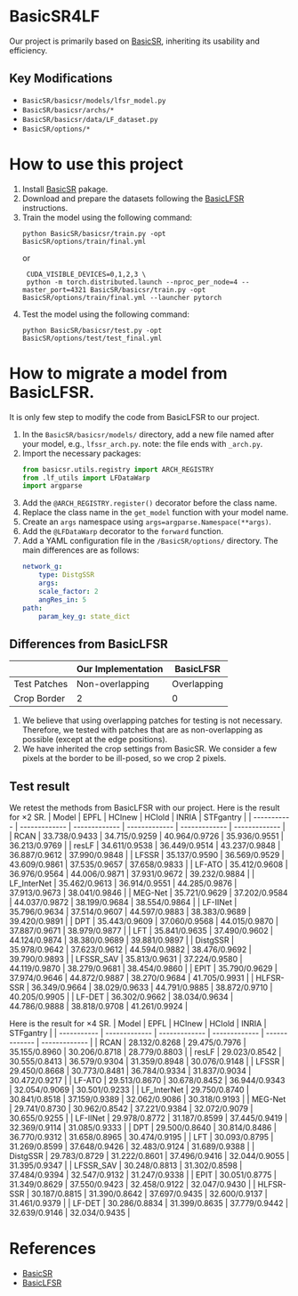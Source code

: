 # BasicSR4LF
Our project is primarily based on [BasicSR](https://github.com/XPixelGroup/BasicSR/tree/master/basicsr), inheriting its usability and efficiency.

## Key Modifications
+ `BasicSR/basicsr/models/lfsr_model.py`
+ `BasicSR/basicsr/archs/*`
+ `BasicSR/basicsr/data/LF_dataset.py`
+ `BasicSR/options/*`





# How to use this project

1. Install [BasicSR](https://github.com/XPixelGroup/BasicSR/tree/master/basicsr) pakage.
2. Download and prepare the datasets following the [BasicLFSR](https://github.com/ZhengyuLiang24/BasicLFSR) instructions.
3. Train the model using the following command:
   ```shell
   python BasicSR/basicsr/train.py -opt BasicSR/options/train/final.yml
   ``` 
   or
   ```shell
    CUDA_VISIBLE_DEVICES=0,1,2,3 \
    python -m torch.distributed.launch --nproc_per_node=4 --master_port=4321 BasicSR/basicsr/train.py -opt BasicSR/options/train/final.yml --launcher pytorch
   ```
4. Test the model using the following command:
   ```shell
   python BasicSR/basicsr/test.py -opt BasicSR/options/test/test_final.yml
   ```


# How to migrate a model from BasicLFSR.

It is only few step to modify the code from BasicLFSR to our project.

1. In the `BasicSR/basicsr/models/` directory, add a new file named after your model, e.g., `lfssr_arch.py`. note: the file ends with `_arch.py`.
2. Import the necessary packages:
    ```python
    from basicsr.utils.registry import ARCH_REGISTRY
    from .lf_utils import LFDataWarp
    import argparse
    ```
3. Add the `@ARCH_REGISTRY.register()` decorator before the class name.
4. Replace the class name in the `get_model` function with your model name.    
5. Create an `args` namespace using `args=argparse.Namespace(**args)`.
6. Add the `@LFDataWarp` decorator to the `forward` function.
7. Add a YAML configuration file in the `/BasicSR/options/` directory. The main differences are as follows:
    ```yml
    network_g:
        type: DistgSSR
        args:
        scale_factor: 2
        angRes_in: 5
    path:
        param_key_g: state_dict
    ```

## Differences from BasicLFSR
|              | Our Implementation | BasicLFSR   |
| ------------ | ------------------ | ----------- |
| Test Patches | Non-overlapping    | Overlapping |
| Crop Border  | 2                  | 0           |

1. We believe that using overlapping patches for testing is not necessary. Therefore, we tested with patches that are as non-overlapping as possible (except at the edge positions).
2. We have inherited the crop settings from BasicSR. We consider a few pixels at the border to be ill-posed, so we crop 2 pixels.


## Test result
We retest the methods from BasicLFSR with our project.
Here is the result for $\times2$ SR.
| Model       | EPFL          | HCInew        | HCIold        | INRIA         | STFgantry     |
| ----------- | ------------- | ------------- | ------------- | ------------- | ------------- |
| RCAN        | 33.738/0.9433 | 34.715/0.9259 | 40.964/0.9726 | 35.936/0.9551 | 36.213/0.9769 |
| resLF       | 34.611/0.9538 | 36.449/0.9514 | 43.237/0.9848 | 36.887/0.9612 | 37.990/0.9848 |
| LFSSR       | 35.137/0.9590 | 36.569/0.9529 | 43.609/0.9861 | 37.535/0.9657 | 37.658/0.9833 |
| LF-ATO      | 35.412/0.9608 | 36.976/0.9564 | 44.006/0.9871 | 37.931/0.9672 | 39.232/0.9884 |
| LF_InterNet | 35.462/0.9613 | 36.914/0.9551 | 44.285/0.9876 | 37.913/0.9673 | 38.041/0.9846 |
| MEG-Net     | 35.721/0.9629 | 37.202/0.9584 | 44.037/0.9872 | 38.199/0.9684 | 38.554/0.9864 |
| LF-IINet    | 35.796/0.9634 | 37.514/0.9607 | 44.597/0.9883 | 38.383/0.9689 | 39.420/0.9891 |
| DPT         | 35.443/0.9609 | 37.060/0.9568 | 44.015/0.9870 | 37.887/0.9671 | 38.979/0.9877 |
| LFT         | 35.841/0.9635 | 37.490/0.9602 | 44.124/0.9874 | 38.380/0.9689 | 39.881/0.9897 |
| DistgSSR    | 35.978/0.9642 | 37.623/0.9612 | 44.594/0.9882 | 38.476/0.9692 | 39.790/0.9893 |
| LFSSR_SAV   | 35.813/0.9631 | 37.224/0.9580 | 44.119/0.9870 | 38.279/0.9681 | 38.454/0.9860 |
| EPIT        | 35.790/0.9629 | 37.974/0.9646 | 44.872/0.9887 | 38.270/0.9684 | 41.705/0.9931 |
| HLFSR-SSR   | 36.349/0.9664 | 38.029/0.9633 | 44.791/0.9885 | 38.872/0.9710 | 40.205/0.9905 |
| LF-DET      | 36.302/0.9662 | 38.034/0.9634 | 44.786/0.9888 | 38.818/0.9708 | 41.261/0.9924 |

Here is the result for $\times4$ SR.
| Model       | EPFL          | HCInew        | HCIold        | INRIA         | STFgantry     |
| ----------- | ------------- | ------------- | ------------- | ------------- | ------------- |
| RCAN        | 28.132/0.8268 | 29.475/0.7976 | 35.155/0.8960 | 30.206/0.8718 | 28.779/0.8803 |
| resLF       | 29.023/0.8542 | 30.555/0.8413 | 36.579/0.9304 | 31.359/0.8948 | 30.076/0.9148 |
| LFSSR       | 29.450/0.8668 | 30.773/0.8481 | 36.784/0.9334 | 31.837/0.9034 | 30.472/0.9217 |
| LF-ATO      | 29.513/0.8670 | 30.678/0.8452 | 36.944/0.9343 | 32.054/0.9069 | 30.501/0.9233 |
| LF_InterNet | 29.750/0.8740 | 30.841/0.8518 | 37.159/0.9389 | 32.062/0.9086 | 30.318/0.9193 |
| MEG-Net     | 29.741/0.8730 | 30.962/0.8542 | 37.221/0.9384 | 32.072/0.9079 | 30.655/0.9255 |
| LF-IINet    | 29.978/0.8772 | 31.187/0.8599 | 37.445/0.9419 | 32.369/0.9114 | 31.085/0.9333 |
| DPT         | 29.500/0.8640 | 30.814/0.8486 | 36.770/0.9312 | 31.658/0.8965 | 30.474/0.9195 |
| LFT         | 30.093/0.8795 | 31.269/0.8599 | 37.648/0.9426 | 32.483/0.9124 | 31.689/0.9388 |
| DistgSSR    | 29.783/0.8729 | 31.222/0.8601 | 37.496/0.9416 | 32.044/0.9055 | 31.395/0.9347 |
| LFSSR_SAV   | 30.248/0.8813 | 31.302/0.8598 | 37.484/0.9394 | 32.547/0.9132 | 31.247/0.9338 |
| EPIT        | 30.051/0.8775 | 31.349/0.8629 | 37.550/0.9423 | 32.458/0.9122 | 32.047/0.9430 |
| HLFSR-SSR   | 30.187/0.8815 | 31.390/0.8642 | 37.697/0.9435 | 32.600/0.9137 | 31.461/0.9379 |
| LF-DET      | 30.286/0.8834 | 31.399/0.8635 | 37.779/0.9442 | 32.639/0.9146 | 32.034/0.9435 |

# References

+ [BasicSR](https://github.com/XPixelGroup/BasicSR/tree/master/basicsr)
+ [BasicLFSR](https://github.com/ZhengyuLiang24/BasicLFSR)